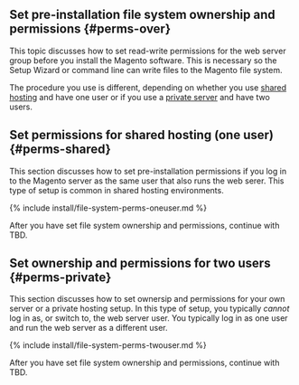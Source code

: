 <div markdown="1">

## Set pre-installation file system ownership and permissions {#perms-over}
This topic discusses how to set read-write permissions for the web server group before you install the Magento software. This is necessary so the Setup Wizard or command line can write files to the Magento file system.

The procedure you use is different, depending on whether you use [shared hosting](#perms-shared) and have one user or if you use a [private server](#perms-private) and have two users.

## Set permissions for shared hosting (one user) {#perms-shared}
This section discusses how to set pre-installation permissions if you log in to the Magento server as the same user that also runs the web serer. This type of setup is common in shared hosting environments.

{% include install/file-system-perms-oneuser.md %}

After you have set file system ownership and permissions, continue with TBD.

## Set ownership and permissions for two users {#perms-private}
This section discusses how to set ownersip and permissions for your own server or a private hosting setup. In this type of setup, you typically *cannot* log in as, or switch to, the web server user. You typically log in as one user and run the web server as a different user.

{% include install/file-system-perms-twouser.md %}

After you have set file system ownership and permissions, continue with TBD.